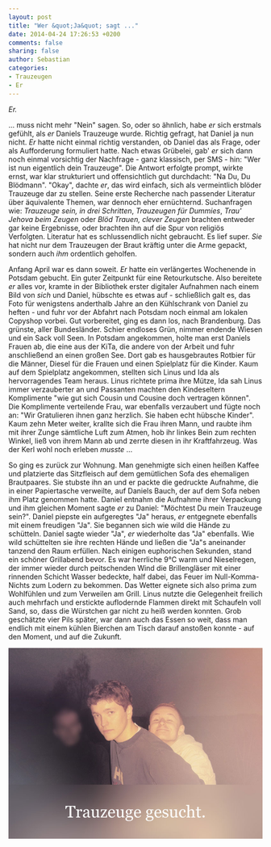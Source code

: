 ```yaml
---
layout: post
title: "Wer &quot;Ja&quot; sagt ..."
date: 2014-04-24 17:26:53 +0200
comments: false
sharing: false
author: Sebastian
categories: 
- Trauzeugen
- Er
---
```


*Er.*  

... muss nicht mehr "Nein" sagen. So, oder so ähnlich, habe *er* sich erstmals gefühlt, als *er* Daniels Trauzeuge wurde. Richtig gefragt, hat Daniel ja nun nicht. *Er* hatte nicht einmal richtig verstanden, ob Daniel das als Frage, oder als Aufforderung formuliert hatte. Nach etwas Grübelei, gab' *er* sich dann noch einmal vorsichtig der Nachfrage - ganz klassisch, per SMS - hin: "Wer ist nun eigentlich dein Trauzeuge". Die Antwort erfolgte prompt, wirkte ernst, war klar strukturiert und offensichtlich gut durchdacht: "Na Du, Du Blödmann". "Okay", dachte *er*, das wird einfach, sich als vermeintlich blöder Trauzeuge dar zu stellen. Seine erste Recherche nach passender Literatur über äquivalente Themen, war dennoch eher ernüchternd. Suchanfragen wie: *Trauzeuge sein, in drei Schritten*, *Trauzeugen für Dummies*, *Trau' Jehova beim Zeugen* oder *Blöd Trauen, clever Zeugen* brachten entweder gar keine Ergebnisse, oder brachten ihn auf die Spur von religiös Verfolgten. Literatur hat es schlussendlich nicht gebraucht. Es lief super. *Sie* hat nicht nur dem Trauzeugen der Braut kräftig unter die Arme gepackt, sondern auch *ihm* ordentlich geholfen.

Anfang April war es dann soweit. *Er* hatte ein verlängertes Wochenende in Potsdam gebucht. Ein guter Zeitpunkt für eine Retourkutsche. Also bereitete *er* alles vor, kramte in der Bibliothek erster digitaler Aufnahmen nach einem Bild von *sich* und Daniel, hübschte es etwas auf - schließlich galt es, das Foto für wenigstens anderthalb Jahre an den Kühlschrank von Daniel zu heften - und fuhr vor der Abfahrt nach Potsdam noch einmal am lokalen Copyshop vorbei. Gut vorbereitet, ging es dann los, nach Brandenburg. Das grünste, aller Bundesländer. Schier endloses Grün, nimmer endende Wiesen und ein Sack voll Seen. In Potsdam angekommen, holte man erst Daniels Frauen ab, die eine aus der KiTa, die andere von der Arbeit und fuhr anschließend an einen großen See. Dort gab es hausgebrautes Rotbier für die Männer, Diesel für die Frauen und einen Spielplatz für die Kinder. Kaum auf dem Spielplatz angekommen, stellten sich Linus und Ida als hervorragendes Team heraus. Linus richtete prima ihre Mütze, Ida sah Linus immer verzauberter an und Passanten machten den Kindeseltern Komplimente "wie gut sich Cousin und Cousine doch vertragen können". Die Komplimente verteilende Frau, war ebenfalls verzaubert und fügte noch an: "Wir Gratulieren ihnen ganz herzlich. Sie haben echt hübsche Kinder". Kaum zehn Meter weiter, krallte sich die Frau ihren Mann, und raubte ihm mit ihrer Zunge sämtliche Luft zum Atmen, hob ihr linkes Bein zum rechten Winkel, ließ von ihrem Mann ab und zerrte diesen in ihr Kraftfahrzeug. Was der Kerl wohl noch erleben *musste* ...

So ging es zurück zur Wohnung. Man genehmigte sich einen heißen Kaffee und platzierte das Sitzfleisch auf dem gemütlichen Sofa des ehemaligen Brautpaares. Sie stubste ihn an und er packte die gedruckte Aufnahme, die in einer Papiertasche verweilte, auf Daniels Bauch, der auf dem Sofa neben ihm Platz genommen hatte. Daniel entnahm die Aufnahme ihrer Verpackung und ihm gleichen Moment sagte *er* zu Daniel: "Möchtest Du mein Trauzeuge sein?". Daniel piepste ein aufgeregtes "Ja" heraus, *er* entgegnete ebenfalls mit einem freudigen "Ja". Sie begannen sich wie wild die Hände zu schütteln. Daniel sagte wieder "Ja", *er* wiederholte das "Ja" ebenfalls. Wie wild schüttelten sie ihre rechten Hände und ließen die "Ja"s aneinander tanzend den Raum erfüllen. Nach einigen euphorischen Sekunden, stand ein schöner Grillabend bevor. Es war herrliche 9°C warm und Nieselregen, der immer wieder durch peitschenden Wind die Brillengläser mit einer rinnenden Schicht Wasser bedeckte, half dabei, das Feuer im Null-Komma-Nichts zum Lodern zu bekommen. Das Wetter eignete sich also prima zum Wohlfühlen und zum Verweilen am Grill. Linus nutzte die Gelegenheit freilich auch mehrfach und erstickte auflodernde Flammen direkt mit Schaufeln voll Sand, so, dass die Würstchen gar nicht zu heiß werden konnten. Grob geschätzte vier Pils später, war dann auch das Essen so weit, dass man endlich mit einem kühlen Bierchen am Tisch darauf anstoßen konnte - auf den Moment, und auf die Zukunft.

![Trauzeuge gesucht](/images/DSC03597-copy.jpg "Trauzeuge gesucht")